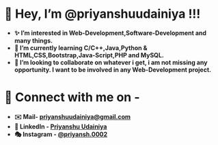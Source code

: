 
# 👋 Hey, I’m @priyanshuudainiya !!!
* <b> ✨ I’m interested in Web-Development,Software-Development and many things. </b>
* <b> 🌱 I’m currently learning C/C++,Java,Python & HTML,CSS,Bootstrap,Java-Script,PHP and MySQL. </b>
* <b> 👀 I’m looking to collaborate on whatever i get, i am not missing any opportunity. I want to be involved in any Web-Development project. </b>

# 🔗 Connect with me on -
* <b> ✉️ Mail- <a href="mailto:priyanshuudainiya@gmail.com"> priyanshuudainiya@gmail.com </a> </b>
* <b> 👥 LinkedIn - <a href="https://www.linkedin.com/in/priyanshu-udainiya-453203231/"> Priyanshu Udainiya </a></b>
* <b> 🎭 Instagram - <a href="https://www.instagram.com/priyansh.0002/?hl=en"> @priyansh.0002 </a></b>








<!--
**priyanshuudainiya/priyanshuudainiya** is a ✨ _special_ ✨ repository because its `README.md` (this file) appears on your GitHub profile.

Here are some ideas to get you started:

- 🔭 I’m currently working on ...
- 🌱 I’m currently learning ...
- 👯 I’m looking to collaborate on ...
- 🤔 I’m looking for help with ...
- 💬 Ask me about ...
- 📫 How to reach me: ...
- 😄 Pronouns: ...
- ⚡ Fun fact: ...
-->
